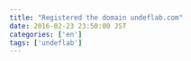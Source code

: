 ```yaml
---
title: "Registered the domain undeflab.com"
date: 2016-02-23 23:50:00 JST
categories: ['en']
tags: ['undeflab']
---
```


